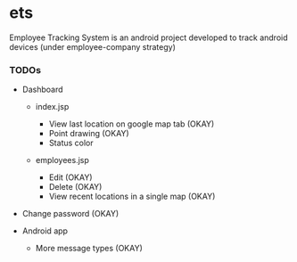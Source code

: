 # ets
Employee Tracking System is an android project developed to track android devices (under employee-company strategy)

### TODOs

- Dashboard
	- index.jsp
		- View last location on google map tab (OKAY)
		- Point drawing (OKAY)
		- Status color 

	- employees.jsp
		- Edit (OKAY)
		- Delete (OKAY)
		- View recent locations in a single map (OKAY)
	
- Change password (OKAY)

- Android app

	- More message types (OKAY)
